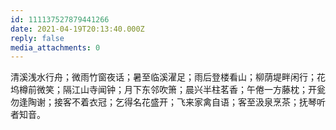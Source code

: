 ```yaml
---
id: 111137527879441266
date: 2021-04-19T20:13:40.000Z
reply: false
media_attachments: 0
---
```


清溪浅水行舟；微雨竹窗夜话；暑至临溪濯足；雨后登楼看山；柳荫堤畔闲行；花坞樽前微笑；隔江山寺闻钟；月下东邻吹箫；晨兴半柱茗香；午倦一方藤枕；开瓮勿逢陶谢；接客不着衣冠；乞得名花盛开；飞来家禽自语；客至汲泉烹茶；抚琴听者知音。

